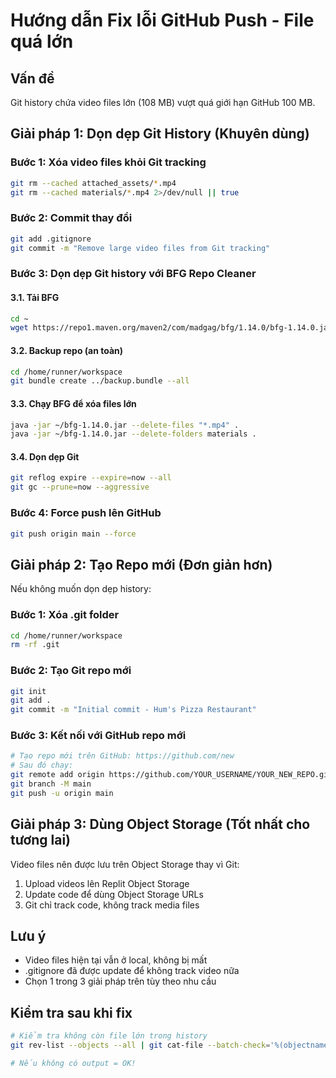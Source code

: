 # Hướng dẫn Fix lỗi GitHub Push - File quá lớn

## Vấn đề
Git history chứa video files lớn (108 MB) vượt quá giới hạn GitHub 100 MB.

## Giải pháp 1: Dọn dẹp Git History (Khuyên dùng)

### Bước 1: Xóa video files khỏi Git tracking
```bash
git rm --cached attached_assets/*.mp4
git rm --cached materials/*.mp4 2>/dev/null || true
```

### Bước 2: Commit thay đổi
```bash
git add .gitignore
git commit -m "Remove large video files from Git tracking"
```

### Bước 3: Dọn dẹp Git history với BFG Repo Cleaner

#### 3.1. Tải BFG
```bash
cd ~
wget https://repo1.maven.org/maven2/com/madgag/bfg/1.14.0/bfg-1.14.0.jar
```

#### 3.2. Backup repo (an toàn)
```bash
cd /home/runner/workspace
git bundle create ../backup.bundle --all
```

#### 3.3. Chạy BFG để xóa files lớn
```bash
java -jar ~/bfg-1.14.0.jar --delete-files "*.mp4" .
java -jar ~/bfg-1.14.0.jar --delete-folders materials .
```

#### 3.4. Dọn dẹp Git
```bash
git reflog expire --expire=now --all
git gc --prune=now --aggressive
```

### Bước 4: Force push lên GitHub
```bash
git push origin main --force
```

## Giải pháp 2: Tạo Repo mới (Đơn giản hơn)

Nếu không muốn dọn dẹp history:

### Bước 1: Xóa .git folder
```bash
cd /home/runner/workspace
rm -rf .git
```

### Bước 2: Tạo Git repo mới
```bash
git init
git add .
git commit -m "Initial commit - Hum's Pizza Restaurant"
```

### Bước 3: Kết nối với GitHub repo mới
```bash
# Tạo repo mới trên GitHub: https://github.com/new
# Sau đó chạy:
git remote add origin https://github.com/YOUR_USERNAME/YOUR_NEW_REPO.git
git branch -M main
git push -u origin main
```

## Giải pháp 3: Dùng Object Storage (Tốt nhất cho tương lai)

Video files nên được lưu trên Object Storage thay vì Git:

1. Upload videos lên Replit Object Storage
2. Update code để dùng Object Storage URLs
3. Git chỉ track code, không track media files

## Lưu ý

- Video files hiện tại vẫn ở local, không bị mất
- .gitignore đã được update để không track video nữa
- Chọn 1 trong 3 giải pháp trên tùy theo nhu cầu

## Kiểm tra sau khi fix

```bash
# Kiểm tra không còn file lớn trong history
git rev-list --objects --all | git cat-file --batch-check='%(objectname) %(objecttype) %(objectsize) %(rest)' | awk '/blob/ {if ($3 > 50000000) print $3/1048576 " MB", $4}' | sort -rn

# Nếu không có output = OK!
```
